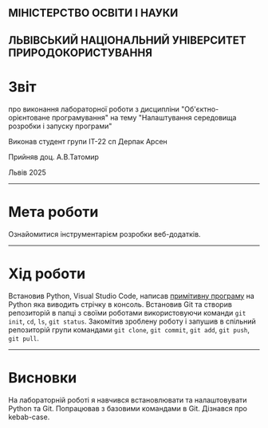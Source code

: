 ## МІНІСТEРСТВО ОСВІТИ І НАУКИ 
## ЛЬВІВСЬКИЙ НАЦІОНАЛЬНИЙ УНІВЕРСИТЕТ ПРИРОДОКОРИСТУВАННЯ
# Звіт
про виконання лабораторної роботи з дисципліни "Об'єктно-орієнтоване програмування"
на тему "Налаштування середовища розробки і запуску програми"

Виконав студент групи ІТ-22 сп 
Дерпак Арсен

Прийняв доц. А.В.Татомир

Львів 2025

______________
# Мета роботи

Ознайомитися інструментарієм розробки веб-додатків.

______________
# Хід роботи

Встановив Python, Visual Studio Code, написав [примітивну програму](./pr1.py) на Python яка виводить стрічку в консоль. Встановив Git та створив репозиторій в папці з своїми роботами використовуючи команди `git init`, `cd`, `ls`, `git status`. Закомітив зроблену роботу і запушив в спільний репозиторій групи командами `git clone`, `git commit`, `git add`, `git push`, `git pull`.

__________________

# Висновки

На лабораторній роботі я навчився встановлювати та налаштовувати Python та Git.
Попрацював з базовими командами в Git. Дізнався про kebab-case.  